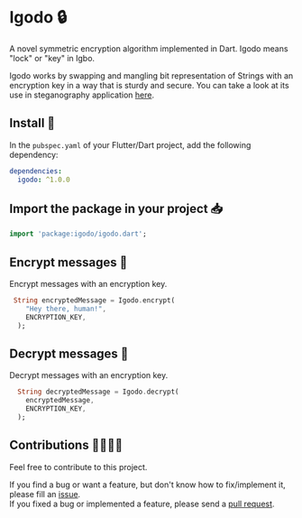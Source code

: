 # Igodo 🔒
A novel symmetric encryption algorithm implemented in Dart.
Igodo means "lock" or "key" in Igbo.

Igodo works by swapping and mangling bit representation of Strings with an encryption key in a way that is sturdy and secure.
You can take a look at its use in steganography application [here](https://github.com/Crazelu/steganograph).

## Install 🚀

In the `pubspec.yaml` of your Flutter/Dart project, add the following dependency:

```yaml
dependencies:
  igodo: ^1.0.0
```

## Import the package in your project 📥

```dart
import 'package:igodo/igodo.dart';
```

## Encrypt messages 🔐

Encrypt messages with an encryption key.

```dart
 String encryptedMessage = Igodo.encrypt(
    "Hey there, human!",
    ENCRYPTION_KEY,
  );
```

## Decrypt messages 🔑

Decrypt messages with an encryption key.

```dart
  String decryptedMessage = Igodo.decrypt(
    encryptedMessage,
    ENCRYPTION_KEY,
  );
```


## Contributions 🫱🏾‍🫲🏼

Feel free to contribute to this project.

If you find a bug or want a feature, but don't know how to fix/implement it, please fill an [issue](https://github.com/Crazelu/igodo/issues).  
If you fixed a bug or implemented a feature, please send a [pull request](https://github.com/Crazelu/igodo/pulls).
